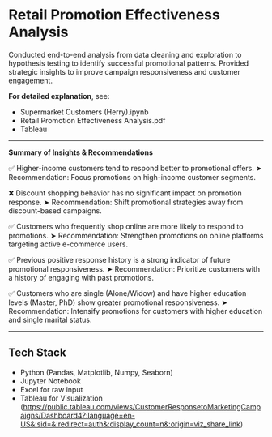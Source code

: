 
# Retail Promotion Effectiveness Analysis
Conducted end-to-end analysis from data cleaning and exploration to hypothesis testing to identify successful promotional patterns. Provided strategic insights to improve campaign responsiveness and customer engagement.

**For detailed explanation**, see: 
- Supermarket Customers (Herry).ipynb
- Retail Promotion Effectiveness Analysis.pdf
- Tableau

---

**Summary of Insights & Recommendations**

✅ Higher-income customers tend to respond better to promotional offers.
➤ Recommendation: Focus promotions on high-income customer segments.

❌ Discount shopping behavior has no significant impact on promotion response.
➤ Recommendation: Shift promotional strategies away from discount-based campaigns.

✅ Customers who frequently shop online are more likely to respond to promotions.
➤ Recommendation: Strengthen promotions on online platforms targeting active e-commerce users.

✅ Previous positive response history is a strong indicator of future promotional responsiveness.
➤ Recommendation: Prioritize customers with a history of engaging with past promotions.

✅ Customers who are single (Alone/Widow) and have higher education levels (Master, PhD) show greater promotional responsiveness.
➤ Recommendation: Intensify promotions for customers with higher education and single marital status.

---

## Tech Stack
- Python (Pandas, Matplotlib, Numpy, Seaborn)
- Jupyter Notebook
- Excel for raw input
- Tableau for Visualization (https://public.tableau.com/views/CustomerResponsetoMarketingCampaigns/Dashboard4?:language=en-US&:sid=&:redirect=auth&:display_count=n&:origin=viz_share_link)
